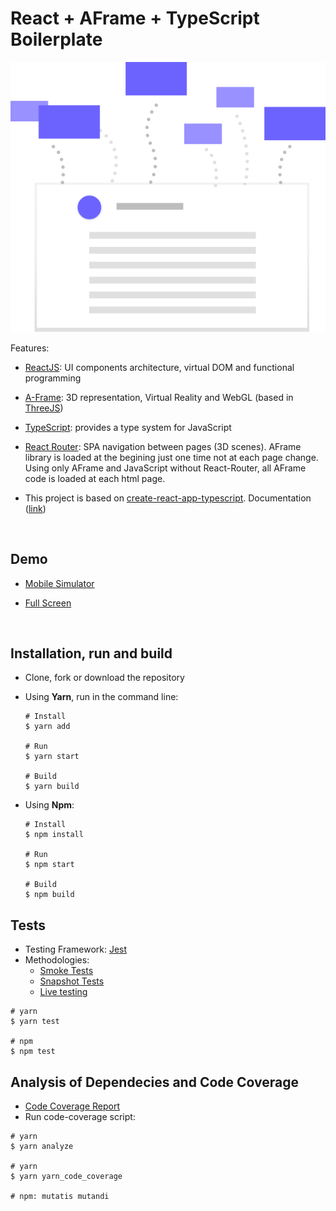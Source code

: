 # React + AFrame + TypeScript Boilerplate

![logo.svg](logo.svg)

Features:

- [ReactJS](https://code.facebook.com/projects/176988925806765/react/): UI components architecture, virtual DOM and functional programming

- [A-Frame](https://aframe.io): 3D representation, Virtual Reality and WebGL (based in [ThreeJS](https://www.threejs.org))

- [TypeScript](https://www.typescriptlang.org): provides a type system for JavaScript

- [React Router](https://reacttraining.com/react-router/): SPA navigation between pages (3D scenes). AFrame library is loaded at the begining just one time not at each page change. Using only AFrame and JavaScript without React-Router, all AFrame code is loaded at each html page.

- This project is based on [create-react-app-typescript](https://github.com/wmonk/create-react-app-typescript). Documentation ([link](https://github.com/facebookincubator/create-react-app/blob/master/packages/react-scripts/template/README.md#table-of-contents))

  ​


## Demo

- [Mobile Simulator](http://mobiletest.me/htc_one_emulator/?u=https://yagolopez.js.org/react-aframe-typescript-boilerplate/build/)

- [Full Screen](https://yagolopez.js.org/react-aframe-typescript-boilerplate/build/)

  ​

## Installation, run and build

- Clone, fork or download the repository

- Using **Yarn**, run in the command line:

  ```shell
  # Install
  $ yarn add

  # Run
  $ yarn start

  # Build
  $ yarn build
  ```


- Using **Npm**:

  ```shell
  # Install
  $ npm install

  # Run
  $ npm start

  # Build
  $ npm build
  ```




## Tests

- Testing Framework: [Jest](https://facebook.github.io/jest/)
- Methodologies:
  - [Smoke Tests](https://en.wikipedia.org/wiki/Smoke_testing_(software))
  - [Snapshot Tests](http://facebook.github.io/jest/blog/2016/07/27/jest-14.html)
  - [Live testing](https://www.browserstack.com/)

```shell
# yarn
$ yarn test

# npm
$ npm test
```



## Analysis of Dependecies and Code Coverage

- [Code Coverage Report](coverage/lcov-report/index.html)
- Run code-coverage script:

```shell
# yarn
$ yarn analyze

# yarn
$ yarn yarn_code_coverage

# npm: mutatis mutandi
```
